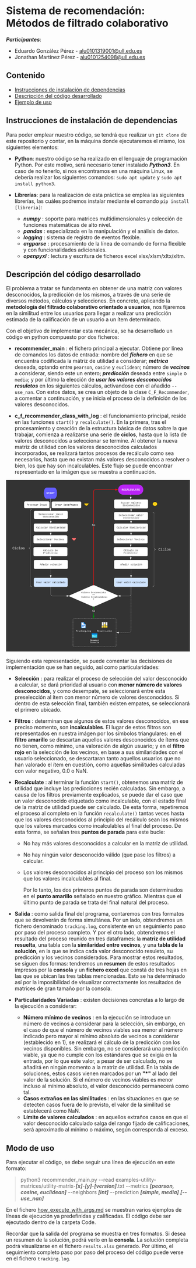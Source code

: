 # **Sistema de recomendación: Métodos de filtrado colaborativo**
___Participantes___:

- Eduardo González Pérez - alu0101319001@ull.edu.es 
- Jonathan Martínez Pérez - alu0101254098@ull.edu.es

## Contenido
  - [Instrucciones de instalación de dependencias](#id0)
  - [Descripción del código desarrollado](#id1)
  - [Ejemplo de uso](#id2)

## Instrucciones de instalación de dependencias<a name="id0"></a>
Para poder emplear nuestro código, se tendrá que realizar un `git clone` de este repositorio y contar, en la máquina donde ejecutaremos el mismo, los siguientes elementos:
- __Python__: nuestro código se ha realizado en el lenguaje de programación Python. Por este motivo, será necesario tener instalado ___Python3___. En caso de no tenerlo, si nos encontramos en una máquina Linux, se debería realizar los siguientes comandos: `sudo apt update`  y  `sudo apt install python3`.
  
- __Librerías__: para la realización de esta práctica se emplea las siguientes librerías, las cuáles podremos instalar mediante el comando `pip install [libreria]`:
  - ___numpy___ : soporte para matrices multidimensionales y colección de funciones matemáticas de alto nivel.
  - ___pandas___ : especializada en la manipulación y el análisis de datos.
  - ___logging___ : sistema de registro de eventos flexible.
  - ___argparse___ : procesamiento de la línea de comando de forma flexible y con funcionalidades adicionales.
  - ___openpyxl___ : lectura y escritura de ficheros excel xlsx/xlsm/xltx/xltm.

## Descripción del código desarrollado<a name="id1"></a>
El problema a tratar se fundamenta en obtener de una matriz con valores desconocidos, la predicción de los mismos, a través de una serie de diversos métodos, cálculos y selecciones. En concreto, aplicando la __metodología del filtrado colaborativo orientado a usuarios__, nos fijaremos en la similitud entre los usuarios para llegar a realizar una predicción estimada de la calificación de un usuario a un ítem determinado. 

Con el objetivo de implementar esta mecánica, se ha desarrollado un código en python compuesto por dos ficheros: 

- __recommender_main__ : el fichero principal a ejecutar. Obtiene por línea de comandos los datos de entrada: nombre del ___fichero___ en que se encuentra codificada la mátriz de utilidad a considerar; ___métrica___ deseada, optando entre `pearson`, `cosine` y `euclidean`; número de ___vecinos___ a considerar, siendo este un entero; ___predicción___ deseada entre `simple` o `media`; y por último la elección de ___usar los valores desconocidos resuletos___ en los siguientes cálculos, activandose con el añadido `--use_nan`. Con estos datos, se crea un objeto de la clase `C_F_Recommender`, a comentar a continuación, y se inicia el proceso de la definición de los valores desconocidos.

- __c_f_recommender_class_with_log__ : el funcionamiento principal, reside en las funciones `start()` y `recalculate()`. En la primera, tras el procesamiento y creación de la estructura básica de datos sobre la que trabajar, comienza a realizarse una serie de __ciclos__, hasta que la lista de valores desconocidos a seleccionar se termine. Al obtener la nueva matriz de utilidad con los valores desconocidos calculados incorporados, se realizará tantos procesos de recálculo como sea necesarios, hasta que no existan más valores desconocidos a resolver o bien, los que hay son incalculables. Este flujo se puede encontrar representado en la imágen que se muestra a continuación.
  
![Flujo del funcionamiento](./captures/funcionamiento_flujo.png)

Siguiendo esta representación, se puede comentar las decisiones de implementación que se han seguido, así como particularidades: 

- __Selección__ : para realizar el proceso de selección del valor desconocido a calcular, se dará prioridad al usuario con __menor número de valores desconocidos__, y como desempate, se seleccionará entre esta preselección al ítem con menor número de valores desconocidos. Si dentro de esta selección final, también existen empates, se seleccionará el primero ubicado.

- __Filtros__ : determinan que algunos de estos valores desconocidos, en ese preciso momento, son __incalculables__. El lugar de estos filtros son representados en nuestra imágen por los símbolos triangulares: en el __filtro amarillo__ se descartan aquellos valores desconocidos de ítems que no tienen, como mínimo, una valoración de algún usuario; y en el __filtro rojo__  en la selección de los vecinos, en base a sus similaridades con el usuario seleccionado, se descartaran tanto aquellos usuarios que no han valorado el ítem en cuestión, como aquellas similitudes calculadas con valor negativo, 0.0 o NaN. 

- __Recalculate__ : al terminar la función `start()`, obtenemos una matriz de utilidad que incluye las predicciones recién calculadas. Sin embargo, a causa de los filtros previamente explicados, se puede dar el caso que un valor desconocido etiquetado como incalculable, con el estado final de la matriz de utilidad puede ser calculado. De esta forma, repetiremos el proceso al completo en la función `recalculate()` tantas veces hasta que los valores desconocidos al principio del recálculo sean los mismos que los valores marcados como incalculables al final del proceso. De esta forma, se señalan tres __puntos de parada__ para este bucle: 
  - No hay más valores desconocidos a calcular en la matriz de utilidad.
  - No hay ningún valor desconocido válido (que pase los filtros) a calcular.
  - Los valores desconocidos al principio del proceso son los mismos que los valores incalculables al final.

    Por lo tanto, los dos primeros puntos de parada son determinados en el __punto amarillo__ señalado en nuestro gráfico. Mientras que el último punto de parada se trata del final natural del proceso.

- __Salida__ : como salida final del programa, contaremos con tres formatos que se devolverán de forma simultánea. Por un lado, obtendremos un fichero denominado `tracking.log`, consistente en un seguimiento paso por paso del proceso completo. Y por el otro lado, obtendremos el resultado del proceso reunido en tres dataframes: la __matriz de utilidad resuelta__, una tabla con la __similaridad entre vecinos__, y una __tabla de la solución__, en la que se indica cada valor desconocido resuleto, su predicción y los vecinos considerados. Para mostrar estos resultados, se siguen dos formas: tendremos un __resumen__ de estos resultados impresos por la __consola__ y un __fichero excel__ que constá de tres hojas en las que se ubican las tres tablas mencionadas. Esto se ha determinado así por la imposibilidad de visualizar correctamente los resultados de matrices de gran tamaño por la consola.

- __Particularidades Variadas__ : existen decisiones concretas a lo largo de la ejecución a considerar:
  - __Número mínimo de vecinos__ : en la ejecución se introduce un número de vecinos a considerar para la selección, sin embargo, en el caso de que el número de vecinos viables sea menor al número indicado pero mayor al mínimo absoluto de vecinos a considerar (establecido en 1), se realizará el cálculo de la predicción con los vecinos disponibles. Sin embargo, no se considerará una predicción viable, ya que no cumple con los estándares que se exigía en la entrada, por lo que este valor, a pesar de ser calculado, no se añadirá en ningún momento a la matriz de utilidad. En la tabla de soluciones, estos casos vienen marcados por un __"*"__ al lado del valor de la solución. Si el número de vecinos viables es menor incluso al mínimo absoluto, el valor desconocido permanecerá como tal.
  - __Casos extraños en las similitudes__ : en las situaciones en que se detecten casos fuera de lo previsto, el valor de la similitud se establecerá como NaN.
  - __Límite de valores calculados__ : en aquellos extraños casos en que el valor desconocido calculado salga del rango fijado de calificaciones, será aproximado al mínimo o máximo, según corresponda al exceso.


## Modo de uso<a name="id2"></a>
Para ejecutar el código, se debe seguir una línea de ejecución en este formato: 

> python3 recommender_main.py --read examples-utility-matrices/utility-matrix-___[x]___-___[y]___-___[version]___.txt --metrics ___[pearson, cosine, euclidean]___ --neighbors ___[int]___ --prediction ___[simple, media]___ ___[--use_nan]___

En el fichero [how_execute_with_args.md](./how_execute_with_args.md) se muestran varios ejemplos de líneas de ejecución ya predefinidas y calificadas. El código debe ser ejecutado dentro de la carpeta Code.

Recordar que la salida del programa se muestra en tres formatos. Si desea un resumen de la solución, podrá verlo en la __consola__. La solución completa podrá visualizarse en el fichero `results.xlsx` generado. Por último, el seguimiento completo paso por paso del proceso del código puede verse en el fichero `tracking.log`.

